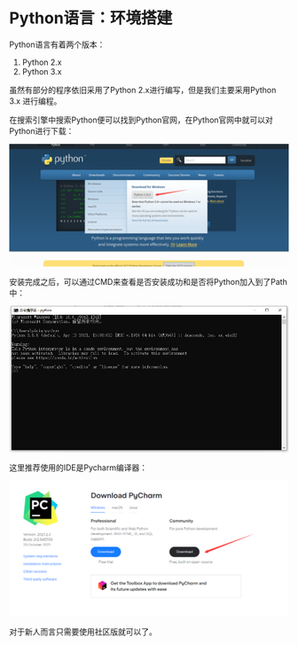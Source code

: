 # Python语言：环境搭建

Python语言有着两个版本：

1. Python 2.x
2. Python 3.x

虽然有部分的程序依旧采用了Python 2.x进行编写，但是我们主要采用Python 3.x 进行编程。

在搜索引擎中搜索Python便可以找到Python官网，在Python官网中就可以对Python进行下载：

![Untitled](Python%E8%AF%AD%E8%A8%80%EF%BC%9A%E7%8E%AF%E5%A2%83%E6%90%AD%E5%BB%BA%209ae18e8666144377af0b6e1ee4cc3413/Untitled.png)

安装完成之后，可以通过CMD来查看是否安装成功和是否将Python加入到了Path中：

![Untitled](Python%E8%AF%AD%E8%A8%80%EF%BC%9A%E7%8E%AF%E5%A2%83%E6%90%AD%E5%BB%BA%209ae18e8666144377af0b6e1ee4cc3413/Untitled%201.png)

这里推荐使用的IDE是Pycharm编译器：

![Untitled](Python%E8%AF%AD%E8%A8%80%EF%BC%9A%E7%8E%AF%E5%A2%83%E6%90%AD%E5%BB%BA%209ae18e8666144377af0b6e1ee4cc3413/Untitled%202.png)

对于新人而言只需要使用社区版就可以了。